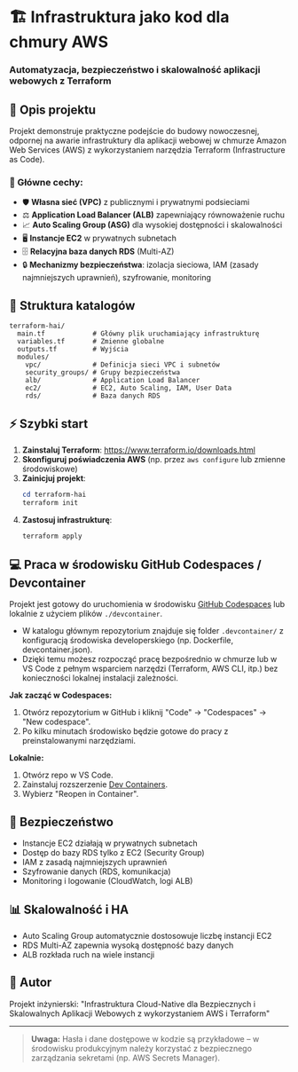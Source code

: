 # 🏗️ Infrastruktura jako kod dla chmury AWS

### Automatyzacja, bezpieczeństwo i skalowalność aplikacji webowych z Terraform

## 📝 Opis projektu

Projekt demonstruje praktyczne podejście do budowy nowoczesnej, odpornej na awarie infrastruktury dla aplikacji webowej w chmurze Amazon Web Services (AWS) z wykorzystaniem narzędzia Terraform (Infrastructure as Code).

### 🚀 Główne cechy:
- 🛡️ **Własna sieć (VPC)** z publicznymi i prywatnymi podsieciami
- ⚖️ **Application Load Balancer (ALB)** zapewniający równoważenie ruchu
- 📈 **Auto Scaling Group (ASG)** dla wysokiej dostępności i skalowalności
- 🖥️ **Instancje EC2** w prywatnych subnetach
- 🗄️ **Relacyjna baza danych RDS** (Multi-AZ)
- 🔒 **Mechanizmy bezpieczeństwa**: izolacja sieciowa, IAM (zasady najmniejszych uprawnień), szyfrowanie, monitoring

## 📁 Struktura katalogów

```
terraform-hai/
  main.tf            # Główny plik uruchamiający infrastrukturę
  variables.tf       # Zmienne globalne
  outputs.tf         # Wyjścia
  modules/
    vpc/             # Definicja sieci VPC i subnetów
    security_groups/ # Grupy bezpieczeństwa
    alb/             # Application Load Balancer
    ec2/             # EC2, Auto Scaling, IAM, User Data
    rds/             # Baza danych RDS
```

## ⚡ Szybki start

1. **Zainstaluj Terraform**: https://www.terraform.io/downloads.html
2. **Skonfiguruj poświadczenia AWS** (np. przez `aws configure` lub zmienne środowiskowe)
3. **Zainicjuj projekt**:
   ```powershell
   cd terraform-hai
   terraform init
   ```
4. **Zastosuj infrastrukturę**:
   ```powershell
   terraform apply
   ```

## 💻 Praca w środowisku GitHub Codespaces / Devcontainer

Projekt jest gotowy do uruchomienia w środowisku [GitHub Codespaces](https://github.com/features/codespaces) lub lokalnie z użyciem plików `./devcontainer`.

- W katalogu głównym repozytorium znajduje się folder `.devcontainer/` z konfiguracją środowiska developerskiego (np. Dockerfile, devcontainer.json).
- Dzięki temu możesz rozpocząć pracę bezpośrednio w chmurze lub w VS Code z pełnym wsparciem narzędzi (Terraform, AWS CLI, itp.) bez konieczności lokalnej instalacji zależności.

**Jak zacząć w Codespaces:**
1. Otwórz repozytorium w GitHub i kliknij "Code" → "Codespaces" → "New codespace".
2. Po kilku minutach środowisko będzie gotowe do pracy z preinstalowanymi narzędziami.

**Lokalnie:**
1. Otwórz repo w VS Code.
2. Zainstaluj rozszerzenie [Dev Containers](https://marketplace.visualstudio.com/items?itemName=ms-vscode-remote.remote-containers).
3. Wybierz "Reopen in Container".

## 🔐 Bezpieczeństwo
- Instancje EC2 działają w prywatnych subnetach
- Dostęp do bazy RDS tylko z EC2 (Security Group)
- IAM z zasadą najmniejszych uprawnień
- Szyfrowanie danych (RDS, komunikacja)
- Monitoring i logowanie (CloudWatch, logi ALB)

## 📊 Skalowalność i HA
- Auto Scaling Group automatycznie dostosowuje liczbę instancji EC2
- RDS Multi-AZ zapewnia wysoką dostępność bazy danych
- ALB rozkłada ruch na wiele instancji

## 👤 Autor
Projekt inżynierski: "Infrastruktura Cloud-Native dla Bezpiecznych i Skalowalnych Aplikacji Webowych z wykorzystaniem AWS i Terraform"

---

> **Uwaga:** Hasła i dane dostępowe w kodzie są przykładowe – w środowisku produkcyjnym należy korzystać z bezpiecznego zarządzania sekretami (np. AWS Secrets Manager).
